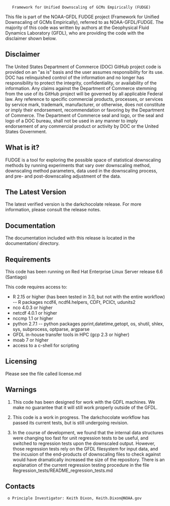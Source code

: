        Framework for Unified Downscaling of GCMs Empirically (FUDGE)

This file is part of the NOAA-GFDL FUDGE project (Framework for Unified Downscaling of GCMs Empirically), referred to as NOAA-GFDL/FUDGE. The majority of this code was written by authors at the Geophysical Fluid Dynamics Laboratory (GFDL), who are providing the code with the disclaimer shown below.

Disclaimer
----------

The United States Department of Commerce (DOC) GitHub project code is provided on an "as is" basis and the user assumes responsibility for its use. DOC has relinquished control of the information and no longer has responsibility to protect the integrity, confidentiality, or availability of the information. Any claims against the Department of Commerce stemming from the use of its GitHub project will be governed by all applicable Federal law. Any reference to specific commercial products, processes, or services by service mark, trademark, manufacturer, or otherwise, does not constitute or imply their endorsement, recommendation or favoring by the Department of Commerce. The Department of Commerce seal and logo, or the seal and logo of a DOC bureau, shall not be used in any manner to imply endorsement of any commercial product or activity by DOC or the United States Government.

  What is it?
  -----------

  FUDGE is a tool for exploring the possible space of statistical downscaling methods by 
  running experiments that vary over downscaling method, downscaling method parameters, 
  data used in the downscaling process, and pre- and post-downscaling adjustment
  of the data. 

  The Latest Version
  ------------------

  The latest verified version is the darkchocolate release. For more
  information, please consult the release notes.

  Documentation
  -------------

  The documentation included with this release is located in 
  the documentation/ directory. 

  Requirements
  ------------
  This code has been running on Red Hat Enterprise Linux Server release 6.6 (Santiago)

  This code requires access to:
  - R 2.15 or higher (has been tested in 3.0, but not with the entire workflow)
  -- R packages ncdf4, ncdf4.helpers, CDFt, PCICt, udunits2
  - nco 4.0.3 or higher
  - netcdf 4.0.1 or higher
  - nccmp 1.1 or higher
  - python 2.7.1
  -- python packages pprint,datetime,getopt, os, shutil, shlex, 
     sys, subprocess, optparse, argparse
  - GFDL in-house transfer tools in HPC (gcp 2.3 or higher)
  - moab 7 or higher
  - access to a c-shell for scripting

  Licensing
  ---------

  Please see the file called license.md

  Warnings
  -----------------------------

  1. This code has been designed for work with the GDFL machines. We make no guarantee that it 
  will still work properly outside of the GFDL. 

  2. This code is a work in progress. The darkchocolate workflow has passed its current tests, 
  but is still undergoing revision. 

  3. In the course of development, we found that the internal data structures were changing too
  fast for unit regression tests to be useful, and switched to regression tests upon the downscaled
  output. However, those regression tests rely on the GFDL filesystem for input data, and the incusion
  of the end-products of downscaling files to check against would have dramatically increased the size 
  of the repository. There is an explanation of the current regression testing procedure in the file 
  Regression_tests/README_regression_tests.md
  

  Contacts
  --------
     o Principle Investigator: Keith Dixon, Keith.Dixon@NOAA.gov

